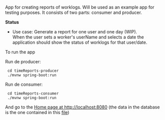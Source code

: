 App for creating reports of worklogs. Will be used as an example app for testing purposes. It consists of two parts: consumer and producer.

**Status**

* Use case: Generate a report for one user and one day (WIP).  
When the user sets a worker's userName and selects a date the application should show the status of worklogs for that user/date.

To run the app

Run de producer:

```
 cd timeReports-producer
 ./mvnw spring-boot:run
```

Run de consumer:

```
 cd timeReports-consumer
 ./mvnw spring-boot:run
```

And go to the [Home page at http://localhost:8080](http://localhost:8080) (the data in the database is the one contained in this [file](https://github.com/wearearima/time-report-contractTesting/blob/master/timeReports-producer/src/main/resources/db/h2/data.sql))
